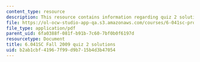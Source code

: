 ```yaml
---
content_type: resource
description: This resource contains information regarding quiz 2 solutions.
file: https://ol-ocw-studio-app-qa.s3.amazonaws.com/courses/6-041sc-probabilistic-systems-analysis-and-applied-probability-fall-2013/b2ab1cbf41967f99d9b715b4d3b47054_MIT6_041SCF13_qu02_f09_sol.pdf
file_type: application/pdf
parent_uid: 6fa0388f-081f-b91b-7c60-7bf0b0f6197d
resourcetype: Document
title: 6.041SC Fall 2009 quiz 2 solutions
uid: b2ab1cbf-4196-7f99-d9b7-15b4d3b47054
---
```

